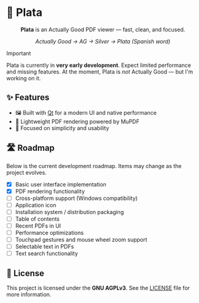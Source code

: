 # 🥈 Plata

<p align="center">
  <strong>Plata</strong> is an Actually Good PDF viewer — fast, clean, and
  focused.
</p>

<p align="center">
  <em>Actually Good → AG → Silver → Plata (Spanish word)</em>
</p>

> [!IMPORTANT]
> Plata is currently in **very early development**. Expect limited performance
> and missing features. At the moment, Plata is *not* Actually Good — but I'm
> working on it.

## ✨ Features

- 🖼️ Built with [Qt](https://www.qt.io/) for a modern UI and native performance
- 📄 Lightweight PDF rendering powered by MuPDF
- 🧠 Focused on simplicity and usability

## 🛣️ Roadmap

Below is the current development roadmap. Items may change as the project
evolves.

- [x] Basic user interface implementation
- [x] PDF rendering functionality
- [ ] Cross-platform support (Windows compatibility)
- [ ] Application icon
- [ ] Installation system / distribution packaging
- [ ] Table of contents
- [ ] Recent PDFs in UI
- [ ] Performance optimizations
- [ ] Touchpad gestures and mouse wheel zoom support
- [ ] Selectable text in PDFs
- [ ] Text search functionality

## 🪪 License

This project is licensed under the **GNU AGPLv3**. See the [LICENSE](./LICENSE)
file for more information.
